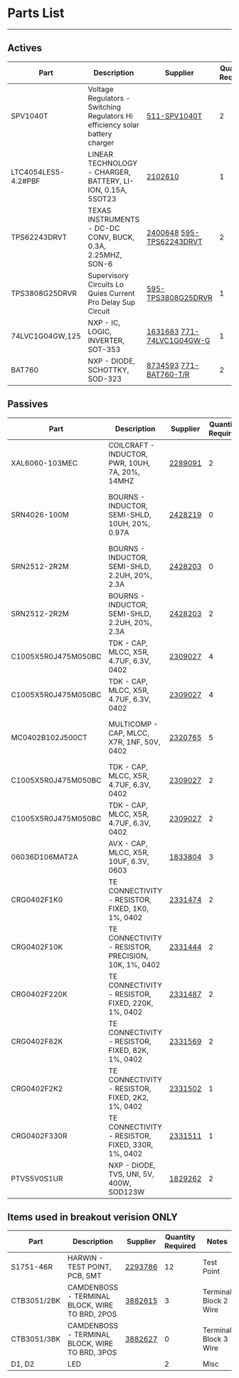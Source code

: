 # Parts List

---

## Actives

| Part | Description | Supplier | Quantity Required | Notes
| ---  | ---         | ---       | ---               | ---
|SPV1040T|Voltage Regulators - Switching Regulators Hi efficiency solar battery charger|[511-SPV1040T](http://uk.mouser.com/Search/Refine.aspx?N=1323043&Keyword=511-SPV1040T)|2|MPPT U1, U2
|LTC4054LES5-4.2#PBF|LINEAR TECHNOLOGY - CHARGER, BATTERY, LI-ION, 0.15A, 5SOT23|[2102610](http://uk.farnell.com/webapp/wcs/stores/servlet/Search?st=2102610)|1|Li-ion charge controller U3
|TPS62243DRVT|TEXAS INSTRUMENTS - DC-DC CONV, BUCK, 0.3A, 2.25MHZ, SON-6|[2400648](http://uk.farnell.com/webapp/wcs/stores/servlet/Search?st=2400648) [595-TPS62243DRVT](http://uk.mouser.com/Search/Refine.aspx?N=1323043&Keyword=595-TPS62243DRVT)|2|Buck Converter DRVT = SON-6 TPS62243 U4, U5
|TPS3808G25DRVR|Supervisory Circuits Lo Quies Current Pro Delay Sup Circuit|[595-TPS3808G25DRVR](http://uk.mouser.com/Search/Refine.aspx?N=1323043&Keyword=595-TPS3808G25DRVR)|1|Vth = 2.33, DRVR = SON-6 U6
|74LVC1G04GW,125|NXP - IC, LOGIC, INVERTER, SOT-353|[1631683](http://uk.farnell.com/webapp/wcs/stores/servlet/Search?st=1631683) [771-74LVC1G04GW-G](http://uk.mouser.com/Search/Refine.aspx?N=1323043&Keyword=771-74LVC1G04GW-G)|1|Inverter U7
|BAT760|NXP - DIODE, SCHOTTKY, SOD-323|[8734593](http://uk.farnell.com/webapp/wcs/stores/servlet/Search?st=8734593) [771-BAT760-T/R](http://uk.mouser.com/Search/Refine.aspx?N=1323043&Keyword=771-BAT760-T/R)|2|D3, D4


## Passives

| Part | Description | Supplier | Quantity Required | Notes
| ---  | ---         | ---       | ---               | ---
|XAL6060-103MEC|COILCRAFT - INDUCTOR, PWR, 10UH, 7A,  20%, 14MHZ|[2289091](http://uk.farnell.com/webapp/wcs/stores/servlet/Search?st=2289091)|2|Recomended Lx for MPPT L1, L2
|SRN4026-100M|BOURNS - INDUCTOR, SEMI-SHLD, 10UH, 20%, 0.97A|[2428219](http://uk.farnell.com/webapp/wcs/stores/servlet/Search?st=2428219)|0|10µH Lx for MPPT 4x4mm 0.102Ω esr, try this L1, L2
|SRN2512-2R2M|BOURNS - INDUCTOR, SEMI-SHLD, 2.2UH, 20%, 2.3A|[2428203](http://uk.farnell.com/webapp/wcs/stores/servlet/Search?st=2428203)|0|2.2µH Lx for MPPT, try this L1, L2 <-- Doesn't work
|SRN2512-2R2M|BOURNS - INDUCTOR, SEMI-SHLD, 2.2UH, 20%, 2.3A|[2428203](http://uk.farnell.com/webapp/wcs/stores/servlet/Search?st=2428203)|2|Inductutor for Buck L3, L4
|C1005X5R0J475M050BC|TDK - CAP, MLCC, X5R, 4.7UF, 6.3V, 0402|[2309027](http://uk.farnell.com/webapp/wcs/stores/servlet/Search?st=2309027)|4|Solar input cap 4.7uF C1, C2, C3, C4
|C1005X5R0J475M050BC|TDK - CAP, MLCC, X5R, 4.7UF, 6.3V, 0402|[2309027](http://uk.farnell.com/webapp/wcs/stores/servlet/Search?st=2309027)|4|MPPT output cap 4.7µF C13, C14
|MC0402B102J500CT|MULTICOMP - CAP, MLCC, X7R, 1NF, 50V, 0402|[2320765](http://uk.farnell.com/webapp/wcs/stores/servlet/Search?st=2320765)|5|Mpp-set, vctrl, vcc-sup 1nF C5, C6, C7, C8, C10
|C1005X5R0J475M050BC|TDK - CAP, MLCC, X5R, 4.7UF, 6.3V, 0402|[2309027](http://uk.farnell.com/webapp/wcs/stores/servlet/Search?st=2309027)|2|Chg in / out 4.7µF C11, C12
|C1005X5R0J475M050BC|TDK - CAP, MLCC, X5R, 4.7UF, 6.3V, 0402|[2309027](http://uk.farnell.com/webapp/wcs/stores/servlet/Search?st=2309027)|2|Buck in 4.7µF C15, C16
|06036D106MAT2A|AVX - CAP, MLCC, X5R, 10UF, 6.3V, 0603|[1833804](http://uk.farnell.com/webapp/wcs/stores/servlet/Search?st=1833804)|3|Buck Out 10µF 0603 C17, C18, C19
|CRG0402F1K0|TE CONNECTIVITY - RESISTOR, FIXED, 1K0, 1%, 0402|[2331474](http://uk.farnell.com/webapp/wcs/stores/servlet/Search?st=2331474)|2|Mpp-set R1, R2
|CRG0402F10K|TE CONNECTIVITY - RESISTOR, PRECISION, 10K, 1%, 0402|[2331444](http://uk.farnell.com/webapp/wcs/stores/servlet/Search?st=2331444)|2|en-pull-up R3, R4
|CRG0402F220K|TE CONNECTIVITY - RESISTOR, FIXED, 220K, 1%, 0402|[2331487](http://uk.farnell.com/webapp/wcs/stores/servlet/Search?st=2331487)|2|Vctrl-up R5, R6
|CRG0402F82K|TE CONNECTIVITY - RESISTOR, FIXED, 82K, 1%, 0402|[2331569](http://uk.farnell.com/webapp/wcs/stores/servlet/Search?st=2331569)|2|Vctrl-down R7, R8
|CRG0402F2K2|TE CONNECTIVITY - RESISTOR, FIXED, 2K2, 1%, 0402|[2331502](http://uk.farnell.com/webapp/wcs/stores/servlet/Search?st=2331502)|1|Rprog R9
|CRG0402F330R|TE CONNECTIVITY - RESISTOR, FIXED, 330R, 1%, 0402|[2331511](http://uk.farnell.com/webapp/wcs/stores/servlet/Search?st=2331511)|1|led R10
|PTVS5V0S1UR|NXP - DIODE, TVS, UNI, 5V, 400W, SOD123W|[1829262](http://uk.farnell.com/webapp/wcs/stores/servlet/Search?st=1829262)|2|TVS diodes D5, D6

## Items used in breakout verision ONLY

| Part | Description | Supplier | Quantity Required | Notes
| ---  | ---         | ---       | ---               | ---
|S1751-46R|HARWIN - TEST POINT, PCB, SMT|[2293786](http://uk.farnell.com/webapp/wcs/stores/servlet/Search?st=2293786)|12|Test Point
|CTB3051/2BK|CAMDENBOSS - TERMINAL BLOCK, WIRE TO BRD, 2POS|[3882615](http://uk.farnell.com/webapp/wcs/stores/servlet/Search?st=3882615)|3|Terminal Block 2 Wire
|CTB3051/3BK|CAMDENBOSS - TERMINAL BLOCK, WIRE TO BRD, 3POS|[3882627](http://uk.farnell.com/webapp/wcs/stores/servlet/Search?st=3882627)|0|Terminal Block 3 Wire
| D1, D2 | LED | | 2 | Misc
